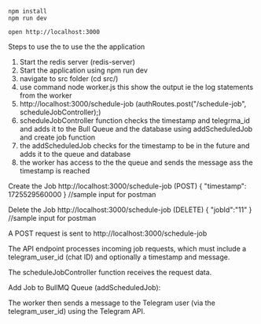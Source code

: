 ```
npm install
npm run dev
```

```
open http://localhost:3000
```

Steps to use the to use the the application

1. Start the redis server (redis-server)
2. Start the application using npm run dev
3. navigate to src folder (cd src/)
4. use command node worker.js this show the output ie the log statements from the worker
5. http://localhost:3000/schedule-job (authRoutes.post("/schedule-job", scheduleJobController);)
6. scheduleJobController function checks the timestamp and telegrma_id and adds it to the Bull Queue and the database using addScheduledJob and create job function
7. the addScheduledJob checks for the timestamp to be in the future and adds it to the queue and database
8. the worker has access to the the queue and sends the message ass the timestamp is reached

Create the Job
http://localhost:3000/schedule-job (POST)
{
"timestamp": 1725529560000
} //sample input for postman

Delete the Job
http://localhost:3000/schedule-job (DELETE)
{
"jobId":"11"
} //sample input for postman

A POST request is sent to http://localhost:3000/schedule-job

The API endpoint processes incoming job requests, which must include a telegram_user_id (chat ID) and optionally a timestamp and message.

The scheduleJobController function receives the request data.

Add Job to BullMQ Queue (addScheduledJob):

The worker then sends a message to the Telegram user (via the telegram_user_id) using the Telegram API.
